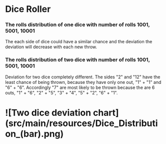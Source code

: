 # Dice Roller

### The rolls distribution of one dice with number of rolls 1001, 5001, 10001

The each side of dice could have a similar chance and the deviation the deviation will decrease with each new throw.

### The rolls distribution of two dice with number of rolls 1001, 5001, 10001

Deviation for two dice completely different. The sides "2" and "12" have the least chance of being thrown,
because they have only one out, "1" + "1" and "6" + "6". Accordingly "7" are most likely to be thrown because
the are 6 outs, "1" + "6", "2" + "5", "3" + "4", "5" + "2", "6" + "1".

# ![Two dice deviation chart] (src/main/resources/Dice_Distribution_(bar).png)
